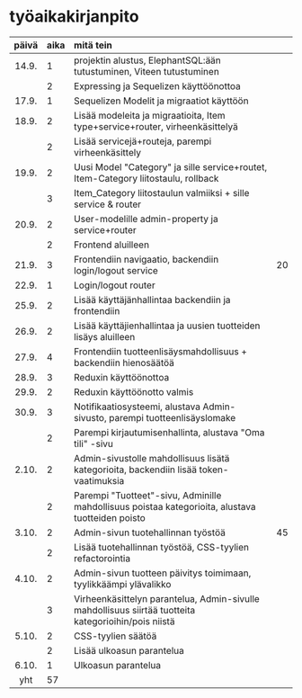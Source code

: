 # työaikakirjanpito

| päivä | aika | mitä tein                                                                                            |     |
| :---: | :--- | :--------------------------------------------------------------------------------------------------- | :-- |
| 14.9. | 1    | projektin alustus, ElephantSQL:ään tutustuminen, Viteen tutustuminen                                 |     |
|       | 2    | Expressing ja Sequelizen käyttöönottoa                                                               |     |
| 17.9. | 1    | Sequelizen Modelit ja migraatiot käyttöön                                                            |     |
| 18.9. | 2    | Lisää modeleita ja migraatioita, Item type+service+router, virheenkäsittelyä                         |     |
|       | 2    | Lisää servicejä+routeja, parempi virheenkäsittely                                                    |     |
| 19.9. | 2    | Uusi Model "Category" ja sille service+routet, Item-Category liitostaulu, rollback                   |     |
|       | 3    | Item_Category liitostaulun valmiiksi + sille service & router                                        |     |
| 20.9. | 2    | User-modelille admin-property ja service+router                                                      |     |
|       | 2    | Frontend aluilleen                                                                                   |     |
| 21.9. | 3    | Frontendiin navigaatio, backendiin login/logout service                                              | 20  |
| 22.9. | 1    | Login/logout router                                                                                  |     |
| 25.9. | 2    | Lisää käyttäjänhallintaa backendiin ja frontendiin                                                   |     |
| 26.9. | 2    | Lisää käyttäjienhallintaa ja uusien tuotteiden lisäys aluilleen                                      |     |
| 27.9. | 4    | Frontendiin tuotteenlisäysmahdollisuus + backendiin hienosäätöä                                      |     |
| 28.9. | 3    | Reduxin käyttöönottoa                                                                                |     |
| 29.9. | 2    | Reduxin käyttöönotto valmis                                                                          |     |
| 30.9. | 3    | Notifikaatiosysteemi, alustava Admin-sivusto, parempi tuotteenlisäyslomake                           |     |
|       | 2    | Parempi kirjautumisenhallinta, alustava "Oma tili" -sivu                                             |     |
| 2.10. | 2    | Admin-sivustolle mahdollisuus lisätä kategorioita, backendiin lisää token-vaatimuksia                |     |
|       | 2    | Parempi "Tuotteet"-sivu, Adminille mahdollisuus poistaa kategorioita, alustava tuotteiden poisto     |     |
| 3.10. | 2    | Admin-sivun tuotehallinnan työstöä                                                                   | 45  |
|       | 2    | Lisää tuotehallinnan työstöä, CSS-tyylien refactorointia                                             |     |
| 4.10. | 2    | Admin-sivun tuotteen päivitys toimimaan, tyylikkäämpi ylävalikko                                     |     |
|       | 3    | Virheenkäsittelyn parantelua, Admin-sivulle mahdollisuus siirtää tuotteita kategorioihin/pois niistä |     |
| 5.10. | 2    | CSS-tyylien säätöä                                                                                   |     |
|       | 2    | Lisää ulkoasun parantelua                                                                            |     |
| 6.10. | 1    | Ulkoasun parantelua                                                                                  |     |
|  yht  | 57   |                                                                                                      |     |
